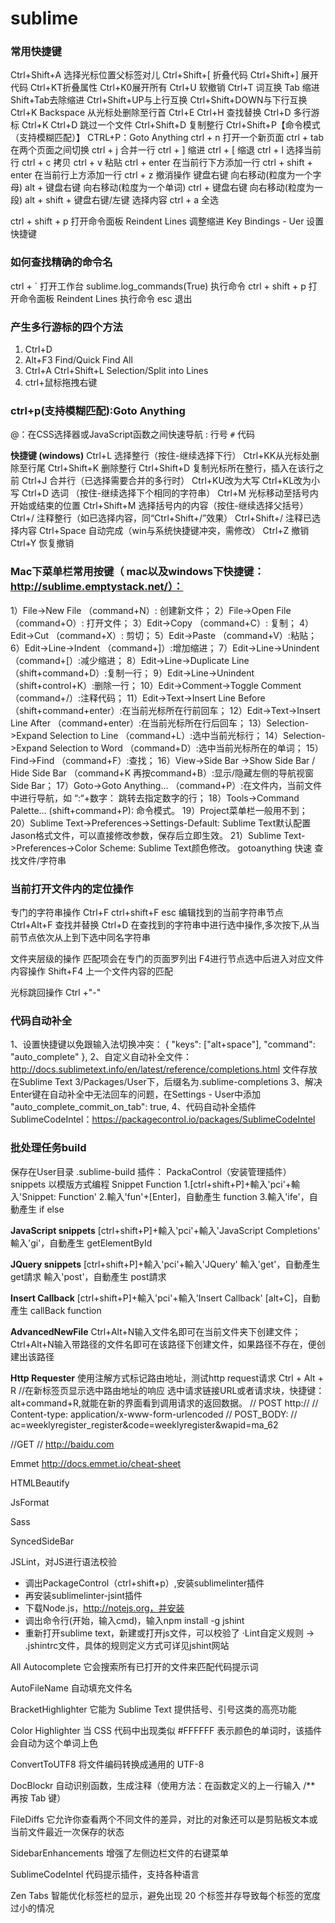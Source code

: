 sublime
===
### 常用快捷键
Ctrl+Shift+A 选择光标位置父标签对儿
Ctrl+Shift+[ 折叠代码
Ctrl+Shift+] 展开代码
Ctrl+KT折叠属性
Ctrl+K0展开所有
Ctrl+U 软撤销
Ctrl+T 词互换
Tab 缩进
Shift+Tab去除缩进
Ctrl+Shift+UP与上行互换
Ctrl+Shift+DOWN与下行互换
Ctrl+K Backspace 从光标处删除至行首
Ctrl+E
Ctrl+H 查找替换
Ctrl+D 多行游标
Ctrl+K Ctrl+D 跳过一个文件
Ctrl+Shift+D 复制整行
Ctrl+Shift+P【命令模式（支持模糊匹配）】
CTRL+P：Goto Anything
ctrl + n 打开一个新页面
ctrl + tab 在两个页面之间切换
ctrl + j 合并一行
ctrl + ] 缩进
ctrl + [ 缩退
ctrl + l 选择当前行
ctrl + c 拷贝
ctrl + v 粘贴
ctrl + enter 在当前行下方添加一行
ctrl + shift + enter 在当前行上方添加一行
ctrl + z 撤消操作
键盘右键 向右移动(粒度为一个字母)
alt + 键盘右键 向右移动(粒度为一个单词)
ctrl + 键盘右键 向右移动(粒度为一段)
alt + shift + 键盘右键/左键 选择内容
ctrl + a 全选

ctrl + shift + p 打开命令面板
Reindent Lines 调整缩进
Key Bindings - Uer 设置快捷键

### 如何查找精确的命令名
ctrl + ` 打开工作台
sublime.log_commands(True) 执行命令
ctrl + shift + p 打开命令面板
Reindent Lines 执行命令
esc 退出


### 产生多行游标的四个方法
1. Ctrl+D
2. Alt+F3 
Find/Quick Find All
3. Ctrl+A Ctrl+Shift+L 
Selection/Split into Lines
4. ctrl+鼠标拖拽右键

### ctrl+p(支持模糊匹配):Goto Anything
@：在CSS选择器或JavaScript函数之间快速导航
: 行号
`#` 代码

**快捷键 (windows)** 
Ctrl+L 选择整行（按住-继续选择下行） 
Ctrl+KK从光标处删除至行尾 
Ctrl+Shift+K 删除整行 
Ctrl+Shift+D 复制光标所在整行，插入在该行之前 
Ctrl+J 合并行（已选择需要合并的多行时） 
Ctrl+KU改为大写 
Ctrl+KL改为小写 
Ctrl+D 选词 （按住-继续选择下个相同的字符串） 
Ctrl+M 光标移动至括号内开始或结束的位置 
Ctrl+Shift+M 选择括号内的内容（按住-继续选择父括号） 
Ctrl+/ 注释整行（如已选择内容，同“Ctrl+Shift+/”效果） 
Ctrl+Shift+/ 注释已选择内容 
Ctrl+Space 自动完成（win与系统快捷键冲突，需修改） 
Ctrl+Z 撤销 
Ctrl+Y 恢复撤销 

### Mac下菜单栏常用按键（ mac以及windows下快捷键：http://sublime.emptystack.net/）：
1）File->New File （command+N）: 创建新文件；
2）File->Open File （command+O）: 打开文件；
3）Edit->Copy （command+C）: 复制；
4）Edit->Cut （command+X）: 剪切；
5）Edit->Paste （command+V）:粘贴；
6）Edit->Line->Indent （command+]）:增加缩进；
7）Edit->Line->Unindent （command+[）:减少缩进；
8）Edit->Line->Duplicate Line （shift+command+D）:复制一行；
9）Edit->Line->Unindent （shift+control+K）:删除一行；
10）Edit->Comment->Toggle Comment （command+/）:注释代码；
11）Edit->Text->Insert Line Before （shift+command+enter）:在当前光标所在行前回车；
12）Edit->Text->Insert Line After （command+enter）:在当前光标所在行后回车；
13）Selection->Expand Selection to Line （command+L）:选中当前光标行；
14）Selection->Expand Selection to Word （command+D）:选中当前光标所在的单词；
15）Find->Find （command+F）:查找；
16）View->Side Bar ->Show Side Bar / Hide Side Bar （command+K 再按command+B）:显示/隐藏左侧的导航视窗Side Bar；
17）Goto->Goto Anything… （command+P）:在文件内，当前文件中进行导航，如 “:“+数字： 跳转去指定数字的行；
18）Tools->Command Palette… (shift+command+P): 命令模式。
19）Project菜单栏一般用不到；
20）Sublime Text->Preferences->Settings-Default: Sublime Text默认配置Jason格式文件，可以直接修改参数，保存后立即生效。
21）Sublime Text->Preferences->Color Scheme: Sublime Text颜色修改。
gotoanything 快速 查找文件/字符串 

### 当前打开文件内的定位操作 

专门的字符串操作 Ctrl+F ctrl+shift+F esc 编辑找到的当前字符串节点 
Ctrl+Alt+F 查找并替换
Ctrl+D 在查找到的字符串中进行选中操作,多次按下,从当前节点依次从上到下选中同名字符串 

文件夹层级的操作 匹配项会在专门的页面罗列出 F4进行节点选中后进入对应文件内容操作 
Shift+F4 上一个文件内容的匹配 

光标跳回操作 Ctrl +"-" 

### 代码自动补全
1、设置快捷键以免跟输入法切换冲突：
{ "keys": ["alt+space"], "command": "auto_complete" },
2、自定义自动补全文件：http://docs.sublimetext.info/en/latest/reference/completions.html 
文件存放在Sublime Text 3/Packages/User下，后缀名为.sublime-completions
3、解决Enter键在自动补全中无法回车的问题，在Settings - User中添加
"auto_complete_commit_on_tab": true,
4、代码自动补全插件SublimeCodeIntel：https://packagecontrol.io/packages/SublimeCodeIntel

### 批处理任务build
保存在User目录 .sublime-build
插件：
PackaControl（安装管理插件）
snippets 以模版方式编程
Snippet Function
1.[ctrl+shift+P]+輸入'pci'+輸入'Snippet: Function'
2.輸入'fun'+[Enter]，自動產生 function
3.輸入'ife'，自動產生 if else

**JavaScript snippets**
[ctrl+shift+P]+輸入'pci'+輸入'JavaScript Completions'
輸入'gi'，自動產生 getElementById

**JQuery snippets**
[ctrl+shift+P]+輸入'pci'+輸入'JQuery'
輸入'get'，自動產生 get請求
輸入'post'，自動產生 post請求

**Insert Callback**
[ctrl+shift+P]+輸入'pci'+輸入'Insert Callback'
[alt+C]，自動產生 callBack function

**AdvancedNewFile**
Ctrl+Alt+N输入文件名即可在当前文件夹下创建文件； 
Ctrl+Alt+N输入带路径的文件名即可在该路径下创建文件，如果路径不存在，便创建出该路径 

**Http Requester**
使用注解方式标记路由地址，测试http request请求
Ctrl + Alt + R //在新标签页显示选中路由地址的响应
选中请求链接URL或者请求块，快捷键：alt+command+R,就能在新的界面看到调用请求的返回数据。
// POST http:// 
// Content-type: application/x-www-form-urlencoded 
// POST_BODY: 
// ac=weeklyregister_register&code=weeklyregister&wapid=ma_62

//GET
// http://baidu.com  


Emmet http://docs.emmet.io/cheat-sheet

HTMLBeautify

JsFormat 

Sass

SyncedSideBar

JSLint，对JS进行语法校验
- 调出PackageControl（ctrl+shift+p）,安装sublimelinter插件
- 再安装sublimelinter-jsint插件
- 下载Node.js，http://notejs.org，并安装
- 调出命令行(开始，输入cmd)，输入npm install -g jshint
- 重新打开sublime text，新建或打开js文件，可以校验了
·Lint自定义规则 -> .jshintrc文件，具体的规则定义方式可详见jshint网站

All Autocomplete 它会搜索所有已打开的文件来匹配代码提示词 

AutoFileName 自动填充文件名

BracketHighlighter 它能为 Sublime Text 提供括号、引号这类的高亮功能

Color Highlighter 当 CSS 代码中出现类似 #FFFFFF 表示颜色的单词时，该插件会自动为这个单词上色

ConvertToUTF8 将文件编码转换成通用的 UTF-8

DocBlockr 自动识别函数，生成注释（使用方法：在函数定义的上一行输入 /** 再按 Tab 键）

FileDiffs 它允许你查看两个不同文件的差异，对比的对象还可以是剪贴板文本或当前文件最近一次保存的状态 

SidebarEnhancements 增强了左侧边栏文件的右键菜单

SublimeCodeIntel 代码提示插件，支持各种语言

Zen Tabs 智能优化标签栏的显示，避免出现 20 个标签并存导致每个标签的宽度过小的情况